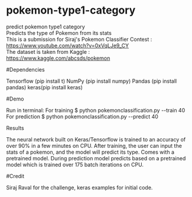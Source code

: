 # pokemon-type1-category </br>
predict pokemon type1 category </br>
Predicts the type of Pokemon from its stats </br>
This is a submission for Siraj's Pokemon Classifier Contest : https://www.youtube.com/watch?v=0xVqLJe9_CY </br>
The dataset is taken from Kaggle : https://www.kaggle.com/abcsds/pokemon 

#Dependencies

Tensorflow (pip install t) 
NumPy (pip install numpy) 
Pandas (pip install pandas) 
keras(pip install keras)

#Demo

Run in terminal: 
For training
$ python pokemonclassification.py --train 40
For prediction
$ python pokemonclassification.py --predict 40

Results

The neural network built on Keras/Tensorflow is trained to an accuracy of over 90% in a few minutes on CPU. After training, the user can input the stats of a pokemon, and the model will predict its type. Comes with a pretrained model. During prediction model predicts based on a pretrained model which is trained over 175 batch iterations on CPU.

#Credit

Siraj Raval for the challenge, keras examples for initial code.
